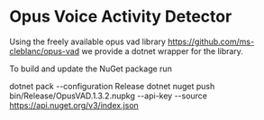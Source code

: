 # Opus Voice Activity Detector

Using the freely available opus vad library https://github.com/ms-cleblanc/opus-vad we provide a dotnet wrapper for the library.

To build and update the NuGet package run

dotnet pack --configuration Release
dotnet nuget push bin/Release/OpusVAD.1.3.2.nupkg --api-key <KEY> --source https://api.nuget.org/v3/index.json
